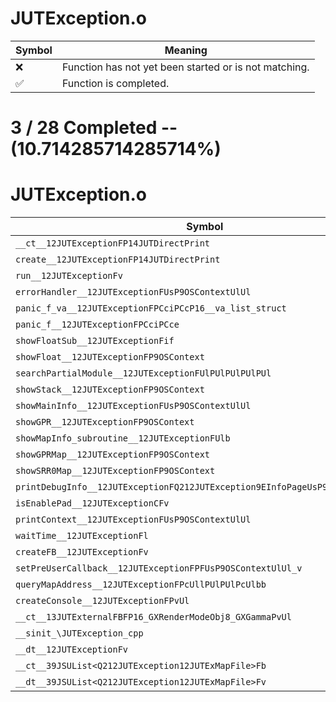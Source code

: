 # JUTException.o
| Symbol | Meaning 
| ------------- | ------------- 
| :x: | Function has not yet been started or is not matching. 
| :white_check_mark: | Function is completed. 


# 3 / 28 Completed -- (10.714285714285714%)
# JUTException.o
| Symbol | Decompiled? |
| ------------- | ------------- |
| `__ct__12JUTExceptionFP14JUTDirectPrint` | :x: |
| `create__12JUTExceptionFP14JUTDirectPrint` | :x: |
| `run__12JUTExceptionFv` | :x: |
| `errorHandler__12JUTExceptionFUsP9OSContextUlUl` | :white_check_mark: |
| `panic_f_va__12JUTExceptionFPCciPCcP16__va_list_struct` | :x: |
| `panic_f__12JUTExceptionFPCciPCce` | :white_check_mark: |
| `showFloatSub__12JUTExceptionFif` | :x: |
| `showFloat__12JUTExceptionFP9OSContext` | :x: |
| `searchPartialModule__12JUTExceptionFUlPUlPUlPUlPUl` | :x: |
| `showStack__12JUTExceptionFP9OSContext` | :x: |
| `showMainInfo__12JUTExceptionFUsP9OSContextUlUl` | :x: |
| `showGPR__12JUTExceptionFP9OSContext` | :x: |
| `showMapInfo_subroutine__12JUTExceptionFUlb` | :x: |
| `showGPRMap__12JUTExceptionFP9OSContext` | :x: |
| `showSRR0Map__12JUTExceptionFP9OSContext` | :x: |
| `printDebugInfo__12JUTExceptionFQ212JUTException9EInfoPageUsP9OSContextUlUl` | :x: |
| `isEnablePad__12JUTExceptionCFv` | :white_check_mark: |
| `printContext__12JUTExceptionFUsP9OSContextUlUl` | :x: |
| `waitTime__12JUTExceptionFl` | :x: |
| `createFB__12JUTExceptionFv` | :x: |
| `setPreUserCallback__12JUTExceptionFPFUsP9OSContextUlUl_v` | :x: |
| `queryMapAddress__12JUTExceptionFPcUllPUlPUlPcUlbb` | :x: |
| `createConsole__12JUTExceptionFPvUl` | :x: |
| `__ct__13JUTExternalFBFP16_GXRenderModeObj8_GXGammaPvUl` | :x: |
| `__sinit_\JUTException_cpp` | :x: |
| `__dt__12JUTExceptionFv` | :x: |
| `__ct__39JSUList<Q212JUTException12JUTExMapFile>Fb` | :x: |
| `__dt__39JSUList<Q212JUTException12JUTExMapFile>Fv` | :x: |
